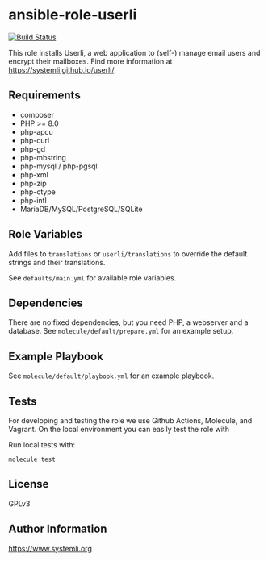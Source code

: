 ansible-role-userli
==================

[![Build Status](https://github.com/systemli/ansible-role-userli/workflows/Integration/badge.svg?branch=main)](https://github.com/systemli/ansible-role-userli/actions?query=workflow%3AIntegration)

This role installs Userli, a web application to (self-) manage email users
and encrypt their mailboxes. Find more information at
https://systemli.github.io/userli/.

Requirements
------------

  * composer
  * PHP >= 8.0
  * php-apcu
  * php-curl
  * php-gd
  * php-mbstring
  * php-mysql / php-pgsql
  * php-xml
  * php-zip
  * php-ctype
  * php-intl
  * MariaDB/MySQL/PostgreSQL/SQLite

Role Variables
--------------

Add files to `translations` or `userli/translations` to override the default strings
and their translations.

See `defaults/main.yml` for available role variables.

Dependencies
------------

There are no fixed dependencies, but you need PHP, a webserver and a database.
See `molecule/default/prepare.yml` for an example setup.

Example Playbook
----------------

See `molecule/default/playbook.yml` for an example playbook.

Tests
-----

For developing and testing the role we use Github Actions, Molecule, and Vagrant. On the local environment you can easily test the role with

Run local tests with:

```
molecule test
```

License
-------

GPLv3

Author Information
------------------

https://www.systemli.org
